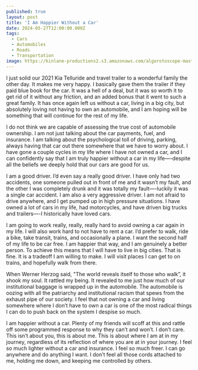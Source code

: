 ```yaml
---
published: true
layout: post
title: 'I Am Happier Without a Car'
date: 2024-05-27T12:00:00.000Z
tags:
  - Cars
  - Automobiles
  - Roads
  - Transportation
image: https://kinlane-productions2.s3.amazonaws.com/algorotoscope-master/american-dream-fundamental-only-walk-zone.jpeg
---
```

I just solid our 2021 Kia Telluride and travel trailer to a wonderful family the other day. It makes me very happy. I basically gave them the trailer if they paid blue book for the car. It was a hell of a deal, but it was so worth it to get rid of it without any friction, and an added bonus that it went to such a great family. It has once again left us without a car, living in a big city, but absolutely loving not having to own an automobile, and I am hoping will be something that will continue for the rest of my life.

I do not think we are capable of assessing the true cost of automobile ownership. I am not just talking about the car payments, fuel, and insurance. I am talking about the psychological toll of driving, parking, always having that car out there somewhere that we have to worry about. I have gone a couple cycles in my life where I have not owned a car, and I can confidently say that I am truly happier without a car in my life—-despite all the beliefs we deeply hold that our cars are good for us.

I am a good driver. I’d even say a really good driver. I have only had two accidents, one someone pulled out in front of me and it wasn’t my fault, and the other I was completely drunk and it was totally my fault—-luckily it was a single car accident. I am also a very aggressive driver. I am not afraid to drive anywhere, and I get pumped up in high pressure situations. I have owned a lot of cars in my life, had motorcycles, and have driven big trucks and trailers—-I historically have loved cars. 

I am going to work really, really, really hard to avoid owning a car again in my life. I will also work hard to not have to rent a car. I’d prefer to walk, ride a bike, take transit, trains, and occasionally a plane. I want the second half of my life to be car free. I am happier that way, and I am genuinely a better person. To achieve this means that I will have to live in big cities. That is fine. It is a tradeoff I am willing to make. I will visit places I can get to on trains, and hopefully walk from there.

When Werner Herzog said, "The world reveals itself to those who walk”, it shook my soul. It rattled my being. It revealed to me just how much of our institutional baggage is wrapped up in the automobile. The automobile is oozing with all the patriarchy and institutional racism that spews from the exhaust pipe of our society. I feel that not owning a car and living somewhere where I don’t have to own a car is one of the most radical things I can do to push back on the system I despise so much.

I am happier without a car. Plenty of my friends will scoff at this and rattle off some programmed response to why they can’t and won’t. I don’t care. This isn’t about you, this is about me. This is about where I am at in my journey, regardless of its reflection of where you are at in your journey. I feel so much lighter without a car and insurance. I feel so much freer. I can go anywhere and do anything I want. I don’t feel all those cords attached to me, holding me down, and keeping me controlled by others.